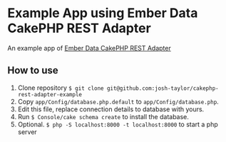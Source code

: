 # Example App using Ember Data CakePHP REST Adapter

An example app of [Ember Data CakePHP REST Adapter](https://github.com/josh-taylor/ember-data-cakephp-rest-adapter)

## How to use

1. Clone repository `$ git clone git@github.com:josh-taylor/cakephp-rest-adapter-example`
2. Copy `app/Config/database.php.default` to `app/Config/database.php`.
3. Edit this file, replace connection details to database with yours.
4. Run `$ Console/cake schema create` to install the database.
5. Optional. `$ php -S localhost:8000 -t localhost:8000` to start a php server
